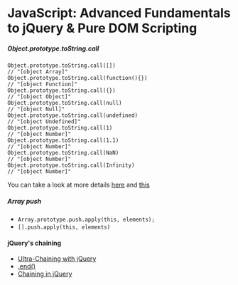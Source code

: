 # JavaScript: Advanced Fundamentals to jQuery & Pure DOM Scripting

##### Object.prototype.toString.call
```
Object.prototype.toString.call([])
// "[object Array]"
Object.prototype.toString.call(function(){})
// "[object Function]"
Object.prototype.toString.call({})
// "[object Object]"
Object.prototype.toString.call(null)
// "[object Null]"
Object.prototype.toString.call(undefined)
// "[object Undefined]"
Object.prototype.toString.call(1)
// "[object Number]"
Object.prototype.toString.call(1.1)
// "[object Number]"
Object.prototype.toString.call(NaN)
// "[object Number]"
Object.prototype.toString.call(Infinity)
// "[object Number]"
```
You can take a look at more details [here](https://gist.github.com/pbakondy/f442e91995e9d206c056)
and [this](http://luxiyalu.com/object-prototype-tostring-call/)


##### Array push

* `Array.prototype.push.apply(this, elements);`
* `[].push.apply(this, elements)`

#### jQuery's chaining

* [Ultra-Chaining with jQuery](https://johnresig.com/blog/ultra-chaining-with-jquery/)
* [.end()](https://api.jquery.com/end/)
* [Chaining in jQuery](http://jsfiddle.net/5kkCh/)
